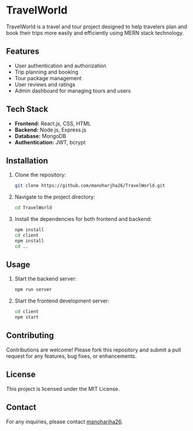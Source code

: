 
# TravelWorld

TravelWorld is a travel and tour project designed to help travelers plan and book their trips more easily and efficiently using MERN stack technology.

## Features

- User authentication and authorization
- Trip planning and booking
- Tour package management
- User reviews and ratings
- Admin dashboard for managing tours and users

## Tech Stack

- **Frontend:** React.js, CSS, HTML
- **Backend:** Node.js, Express.js
- **Database:** MongoDB
- **Authentication:** JWT, bcrypt

## Installation

1. Clone the repository:
    ```bash
    git clone https://github.com/manoharjha26/TravelWorld.git
    ```
2. Navigate to the project directory:
    ```bash
    cd TravelWorld
    ```
3. Install the dependencies for both frontend and backend:
    ```bash
    npm install
    cd client
    npm install
    cd ..
    ```

## Usage

1. Start the backend server:
    ```bash
    npm run server
    ```
2. Start the frontend development server:
    ```bash
    cd client
    npm start
    ```

## Contributing

Contributions are welcome! Please fork this repository and submit a pull request for any features, bug fixes, or enhancements.

## License

This project is licensed under the MIT License.

## Contact

For any inquiries, please contact [manoharjha26](https://github.com/manoharjha26).
